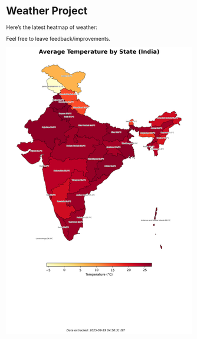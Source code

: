 # Weather Project

Here’s the latest heatmap of weather:

Feel free to leave feedback/improvements.

![India Heatmap](docs/assets/india_heatmap.png?v=CC93C1)
